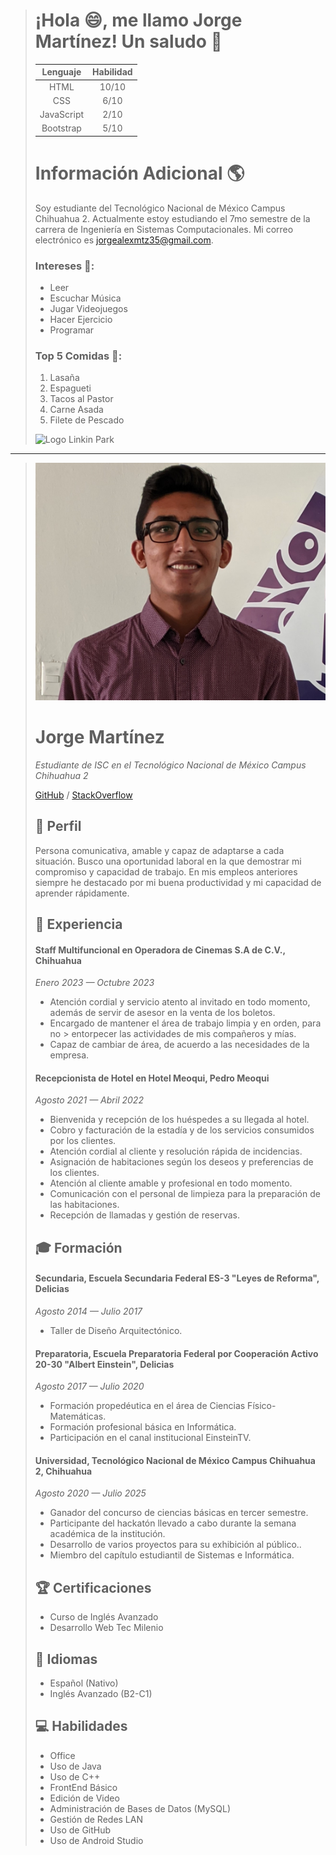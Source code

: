 > # ¡Hola :smile:, me llamo Jorge Martínez! Un saludo :wave:
> | **Lenguaje** | **Habilidad** |
> | :------------: | :-----------: | 
> | HTML | 10/10 |
> | CSS | 6/10 |
> | JavaScript | 2/10 |
> | Bootstrap | 5/10 |
>
> # Información Adicional :earth_americas:
> Soy estudiante del Tecnológico Nacional de México Campus Chihuahua 2. Actualmente estoy estudiando el 7mo semestre de la carrera de Ingeniería en Sistemas Computacionales. Mi correo electrónico es jorgealexmtz35@gmail.com.
> ### Intereses :dart::
> - Leer 
> - Escuchar Música
> - Jugar Videojuegos
> - Hacer Ejercicio
> - Programar
>
> ### Top 5 Comidas :spaghetti::
> 1. Lasaña
> 2. Espagueti
> 3. Tacos al Pastor
> 4. Carne Asada
> 5. Filete de Pescado
>
> ![Logo Linkin Park](https://www.1min30.com/wp-content/uploads/2018/10/Logo-Linkin-Park.jpg)
>

---

> ![Foto Jorge Martínez](img/jorge.jpg)
> # Jorge Martínez 
> *Estudiante de ISC en el Tecnológico Nacional de México Campus Chihuahua 2*
>
> [GitHub](https://github.com/JorgeLP2112) / [StackOverflow](https://stackoverflow.com/users/22765098/jorge-martínez)
> ## :boy: Perfil
> Persona comunicativa, amable y capaz de adaptarse a cada situación. Busco una oportunidad laboral en la que demostrar mi compromiso y capacidad de trabajo. En mis empleos anteriores siempre he destacado por mi buena productividad y mi capacidad de aprender rápidamente.
> ## :pencil: Experiencia
> #### Staff Multifuncional en Operadora de Cinemas S.A de C.V., Chihuahua
> *Enero 2023 — Octubre 2023*
> - Atención cordial y servicio atento al invitado en todo momento, además de servir
> de asesor en la venta de los boletos.
> - Encargado de mantener el área de trabajo limpia y en orden, para no > entorpecer las
> actividades de mis compañeros y mías.
> - Capaz de cambiar de área, de acuerdo a las necesidades de la empresa.
> #### Recepcionista de Hotel en Hotel Meoqui, Pedro Meoqui
> *Agosto 2021 — Abril 2022*
> - Bienvenida y recepción de los huéspedes a su llegada al hotel.
> - Cobro y facturación de la estadía y de los servicios consumidos por los clientes.
> - Atención cordial al cliente y resolución rápida de incidencias.
> - Asignación de habitaciones según los deseos y preferencias de los clientes.
> - Atención al cliente amable y profesional en todo momento.
> - Comunicación con el personal de limpieza para la preparación de las habitaciones.
> - Recepción de llamadas y gestión de reservas.
> ## :mortar_board: Formación
> #### Secundaria, Escuela Secundaria Federal ES-3 "Leyes de Reforma", Delicias
> *Agosto 2014 — Julio 2017*
> - Taller de Diseño Arquitectónico.
> #### Preparatoria, Escuela Preparatoria Federal por Cooperación Activo 20-30 "Albert Einstein", Delicias
> *Agosto 2017 — Julio 2020*
> - Formación propedéutica en el área de Ciencias Físico-Matemáticas.
> - Formación profesional básica en Informática.
> - Participación en el canal institucional EinsteinTV.
> #### Universidad, Tecnológico Nacional de México Campus Chihuahua 2, Chihuahua
> *Agosto 2020 — Julio 2025*
> - Ganador del concurso de ciencias básicas en tercer semestre.
> - Participante del hackatón llevado a cabo durante la semana académica de la institución.
> - Desarrollo de varios proyectos para su exhibición al público..
> - Miembro del capítulo estudiantil de Sistemas e Informática.
> ## :trophy: Certificaciones
> - Curso de Inglés Avanzado 
> - Desarrollo Web Tec Milenio
> ## :speech_balloon: Idiomas
> - Español (Nativo)
> - Inglés Avanzado (B2-C1)
> ## :computer: Habilidades
> - Office
> - Uso de Java
> - Uso de  C++
> - FrontEnd Básico
> - Edición de Video
> - Administración de Bases de Datos (MySQL)
> - Gestión de Redes LAN
> - Uso de GitHub
> - Uso de Android Studio
